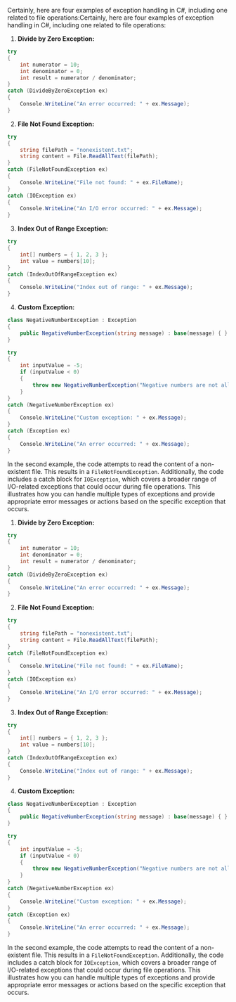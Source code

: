 Certainly, here are four examples of exception handling in C#, including one related to file operations:Certainly, here are four examples of exception handling in C#, including one related to file operations:

1. **Divide by Zero Exception:**
```csharp
try
{
    int numerator = 10;
    int denominator = 0;
    int result = numerator / denominator;
}
catch (DivideByZeroException ex)
{
    Console.WriteLine("An error occurred: " + ex.Message);
}
```

2. **File Not Found Exception:**
```csharp
try
{
    string filePath = "nonexistent.txt";
    string content = File.ReadAllText(filePath);
}
catch (FileNotFoundException ex)
{
    Console.WriteLine("File not found: " + ex.FileName);
}
catch (IOException ex)
{
    Console.WriteLine("An I/O error occurred: " + ex.Message);
}
```

3. **Index Out of Range Exception:**
```csharp
try
{
    int[] numbers = { 1, 2, 3 };
    int value = numbers[10];
}
catch (IndexOutOfRangeException ex)
{
    Console.WriteLine("Index out of range: " + ex.Message);
}
```

4. **Custom Exception:**
```csharp
class NegativeNumberException : Exception
{
    public NegativeNumberException(string message) : base(message) { }
}

try
{
    int inputValue = -5;
    if (inputValue < 0)
    {
        throw new NegativeNumberException("Negative numbers are not allowed.");
    }
}
catch (NegativeNumberException ex)
{
    Console.WriteLine("Custom exception: " + ex.Message);
}
catch (Exception ex)
{
    Console.WriteLine("An error occurred: " + ex.Message);
}
```

In the second example, the code attempts to read the content of a non-existent file. This results in a `FileNotFoundException`. Additionally, the code includes a catch block for `IOException`, which covers a broader range of I/O-related exceptions that could occur during file operations. This illustrates how you can handle multiple types of exceptions and provide appropriate error messages or actions based on the specific exception that occurs.

1. **Divide by Zero Exception:**
```csharp
try
{
    int numerator = 10;
    int denominator = 0;
    int result = numerator / denominator;
}
catch (DivideByZeroException ex)
{
    Console.WriteLine("An error occurred: " + ex.Message);
}
```

2. **File Not Found Exception:**
```csharp
try
{
    string filePath = "nonexistent.txt";
    string content = File.ReadAllText(filePath);
}
catch (FileNotFoundException ex)
{
    Console.WriteLine("File not found: " + ex.FileName);
}
catch (IOException ex)
{
    Console.WriteLine("An I/O error occurred: " + ex.Message);
}
```

3. **Index Out of Range Exception:**
```csharp
try
{
    int[] numbers = { 1, 2, 3 };
    int value = numbers[10];
}
catch (IndexOutOfRangeException ex)
{
    Console.WriteLine("Index out of range: " + ex.Message);
}
```

4. **Custom Exception:**
```csharp
class NegativeNumberException : Exception
{
    public NegativeNumberException(string message) : base(message) { }
}

try
{
    int inputValue = -5;
    if (inputValue < 0)
    {
        throw new NegativeNumberException("Negative numbers are not allowed.");
    }
}
catch (NegativeNumberException ex)
{
    Console.WriteLine("Custom exception: " + ex.Message);
}
catch (Exception ex)
{
    Console.WriteLine("An error occurred: " + ex.Message);
}
```

In the second example, the code attempts to read the content of a non-existent file. This results in a `FileNotFoundException`. Additionally, the code includes a catch block for `IOException`, which covers a broader range of I/O-related exceptions that could occur during file operations. This illustrates how you can handle multiple types of exceptions and provide appropriate error messages or actions based on the specific exception that occurs.